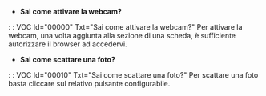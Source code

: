 - **Sai come attivare la webcam?**

 :  : VOC Id="00000" Txt="Sai come attivare la webcam?"
Per attivare la webcam, una volta aggiunta alla sezione di una scheda, è sufficiente autorizzare il browser ad accedervi.

- **Sai come scattare una foto?**

 :  : VOC Id="00010" Txt="Sai come scattare una foto?"
Per scattare una foto basta cliccare sul relativo pulsante configurabile.

